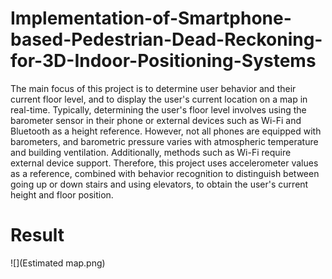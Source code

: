 # Implementation-of-Smartphone-based-Pedestrian-Dead-Reckoning-for-3D-Indoor-Positioning-Systems

The main focus of this project is to determine user behavior and their current floor level, and to display the user's current location on a map in real-time. Typically, determining the user's floor level involves using the barometer sensor in their phone or external devices such as Wi-Fi and Bluetooth as a height reference. However, not all phones are equipped with barometers, and barometric pressure varies with atmospheric temperature and building ventilation. Additionally, methods such as Wi-Fi require external device support. Therefore, this project uses accelerometer values as a reference, combined with behavior recognition to distinguish between going up or down stairs and using elevators, to obtain the user's current height and floor position.

# Result
![](Estimated map.png)
